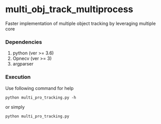 # multi_obj_track_multiprocess
Faster implementation of multiple object tracking by leveraging multiple core 

### Dependencies
1. python (ver >= 3.6)
2. Opnecv (ver >= 3)
3. argparser

### Execution

Use following command for help
```
python multi_pro_tracking.py -h
```
or simply 
```
python multi_pro_tracking.py
```